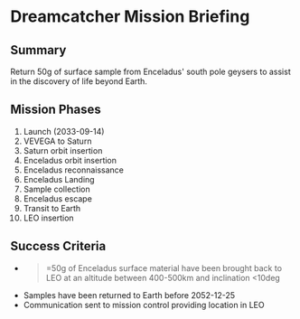 # Dreamcatcher Mission Briefing

## Summary
Return 50g of surface sample from Enceladus' south pole geysers to assist in the discovery of life beyond Earth.

## Mission Phases
1. Launch (2033-09-14)
2. VEVEGA to Saturn
3. Saturn orbit insertion
4. Enceladus orbit insertion
5. Enceladus reconnaissance
6. Enceladus Landing
7. Sample collection
8. Enceladus escape
9. Transit to Earth
10. LEO insertion

## Success Criteria
- >=50g of Enceladus surface material have been brought back to LEO at an altitude between 400-500km and inclination <10deg
- Samples have been returned to Earth before 2052-12-25
- Communication sent to mission control providing location in LEO
